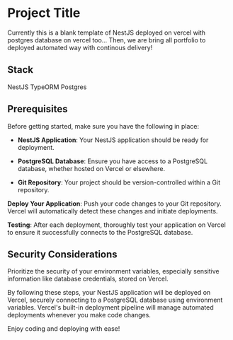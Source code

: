 # Project Title

Currently this is a blank template of NestJS deployed on vercel with postgres database on vercel too...
Then, we are bring all portfolio to deployed automated way with continous delivery!

## Stack
NestJS
 TypeORM
Postgres

## Prerequisites

Before getting started, make sure you have the following in place:

- **NestJS Application**: Your NestJS application should be ready for deployment.

- **PostgreSQL Database**: Ensure you have access to a PostgreSQL database, whether hosted on Vercel or elsewhere.
    
- **Git Repository**: Your project should be version-controlled within a Git repository.

**Deploy Your Application**: Push your code changes to your Git repository. Vercel will automatically detect these changes and initiate deployments.

**Testing**: After each deployment, thoroughly test your application on Vercel to ensure it successfully connects to the PostgreSQL database.

## Security Considerations

Prioritize the security of your environment variables, especially sensitive information like database credentials, stored on Vercel.

By following these steps, your NestJS application will be deployed on Vercel, securely connecting to a PostgreSQL database using environment variables. Vercel's built-in deployment pipeline will manage automated deployments whenever you make code changes.

Enjoy coding and deploying with ease!
